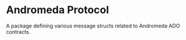 # Andromeda Protocol

A package defining various message structs related to Andromeda ADO contracts.
